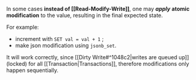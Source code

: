 In some cases **instead of [[Read-Modify-Write]]**, one may ***apply*** **atomic modification** to the value, resulting in the final expected state. 

For example:
- increment with `SET val = val + 1` ;
- make json modification using `jsonb_set`.

It will work correctly, since [[Dirty Write#^1048c2|writes are queued up]] (locked) for all [[Transaction|Transactions]], therefore modifications only happen sequentially.
